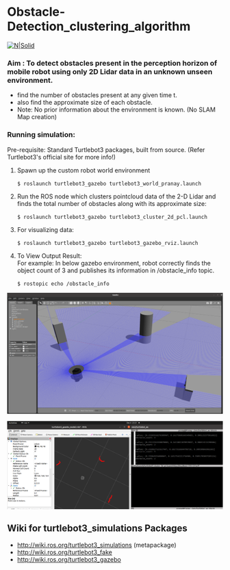 # Obstacle-Detection_clustering_algorithm

[comment]: <>  (## _The Last Markdown Editor, Ever_)

[![N|Solid](https://cldup.com/dTxpPi9lDf.thumb.png)](https://nodesource.com/products/nsolid)


### Aim : To detect obstacles present in the perception horizon of mobile robot using only 2D Lidar data in an unknown unseen environment.
- find the number of obstacles  present at any given time t.
- also find the approximate size of each obstacle.
- Note: No prior information about the environment is known. (No SLAM Map creation)
### Running simulation:
Pre-requisite: Standard Turtlebot3 packages, built from source. (Refer Turtlebot3's official site for more info!) 
1. Spawn up the custom robot world environment
    ```
    $ roslaunch turtlebot3_gazebo turtlebot3_world_pranay.launch  
    ```
2. Run the ROS node which clusters pointcloud data of the 2-D Lidar and finds the total number of obstacles along with its approximate size:
    ```
    $ roslaunch turtlebot3_gazebo turtlebot3_cluster_2d_pcl.launch 
    ```
3. For visualizing data:
    ```
    $ roslaunch turtlebot3_gazebo turtlebot3_gazebo_rviz.launch   
    ```
4. To View Output Result:\
    For example: In below gazebo environment, robot correctly finds the object count of 3 and publishes its information in /obstacle_info topic. 
    ```
    $ rostopic echo /obstacle_info  
    ```

![Alt text](turtlebot3_gazebo/img/obstacle_detection_1.png)

![Alt text](turtlebot3_gazebo/img/obstacle_detection_2.png)

## Wiki for turtlebot3_simulations Packages
- http://wiki.ros.org/turtlebot3_simulations (metapackage)
- http://wiki.ros.org/turtlebot3_fake
- http://wiki.ros.org/turtlebot3_gazebo

